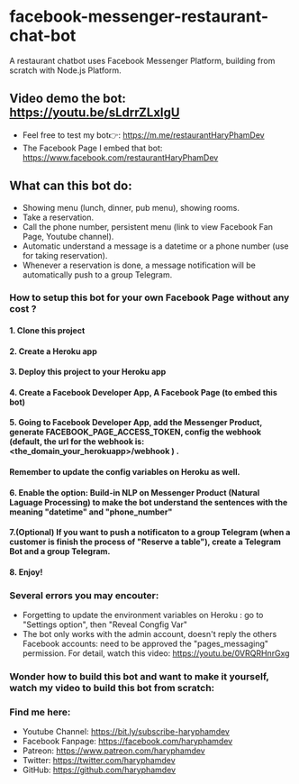 # facebook-messenger-restaurant-chat-bot
A  restaurant chatbot uses Facebook Messenger Platform, building from scratch with Node.js Platform.

## Video demo the bot: https://youtu.be/sLdrrZLxIgU

- Feel free to test my bot👉:  https://m.me/restaurantHaryPhamDev
- The Facebook Page I embed that bot: https://www.facebook.com/restaurantHaryPhamDev

## What can this bot do:

- Showing menu (lunch, dinner, pub menu), showing rooms.
- Take a reservation.
- Call the phone number, persistent menu (link to view Facebook Fan Page,  Youtube channel).
- Automatic understand a message is a datetime or a phone number (use for taking reservation).
- Whenever a reservation is done, a message notification will be automatically push to a group Telegram.

### How to setup this bot for your own Facebook Page without any cost ?

#### 1. Clone this project
#### 2. Create a Heroku app
#### 3. Deploy this project to your Heroku app
#### 4. Create a Facebook Developer App, A Facebook Page (to embed this bot)
#### 5. Going to Facebook Developer App, add the Messenger Product, generate FACEBOOK_PAGE_ACCESS_TOKEN, config the webhook (default, the url for the webhook is: <the_domain_your_herokuapp>/webhook ) . 
#### Remember to update the config variables on Heroku as well.
#### 6. Enable the option: Build-in NLP on Messenger Product (Natural Laguage Processing) to make the bot understand the sentences with the meaning "datetime" and "phone_number"
#### 7.(Optional) If you want to push a notificaton to a group Telegram (when a customer is finish the process of "Reserve a table"), create a Telegram Bot and a group Telegram.
#### 8. Enjoy!

### Several errors you may encouter:
- Forgetting to update the environment variables on Heroku : go to "Settings option", then "Reveal Congfig Var"
- The bot only works with the admin account, doesn't reply the others Facebook accounts: need to be approved the "pages_messaging" permission. 
For detail, watch this video: https://youtu.be/0VRQRHnrGxg

### Wonder how to build this bot and want to make it yourself, watch my video to build this bot from scratch:

### Find me here:
- Youtube Channel: https://bit.ly/subscribe-haryphamdev
- Facebook Fanpage: https://facebook.com/haryphamdev
- Patreon: https://www.patreon.com/haryphamdev
- Twitter: https://twitter.com/haryphamdev
- GitHub: https://github.com/haryphamdev
